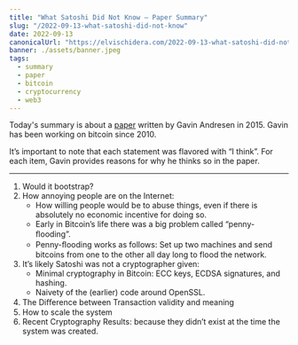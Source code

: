 ```yaml
---
title: "What Satoshi Did Not Know — Paper Summary"
slug: "/2022-09-13-what-satoshi-did-not-know"
date: 2022-09-13
canonicalUrl: "https://elvischidera.com/2022-09-13-what-satoshi-did-not-know/"
banner: ./assets/banner.jpeg
tags:
  - summary
  - paper
  - bitcoin
  - cryptocurrency
  - web3
---
```


Today's summary is about a [paper](https://www.ifca.ai/pub/fc15/89750001.pdf) written by Gavin Andresen in 2015. Gavin has been working on bitcoin since 2010.

It’s important to note that each statement was flavored with “I think”. For each item, Gavin provides reasons for why he thinks so in the paper.

-----

1. Would it bootstrap?
2. How annoying people are on the Internet: 
    * How willing people would be to abuse things, even if there is absolutely no economic incentive for doing so.
    * Early in Bitcoin’s life there was a big problem called “penny­-ﬂooding”.
    * Penny-ﬂooding works as follows: Set up two machines and send bitcoins from one to the other all day long to flood the network.
3. It’s likely Satoshi was not a cryptographer given:
    * Minimal cryptography in Bitcoin: ECC keys, ECDSA signatures, and hashing.
    * Naivety of the (earlier) code around OpenSSL.
4.  The Diﬀerence between Transaction validity and meaning
5. How to scale the system
6. Recent Cryptography Results: because they didn’t exist at the time the system was created.
